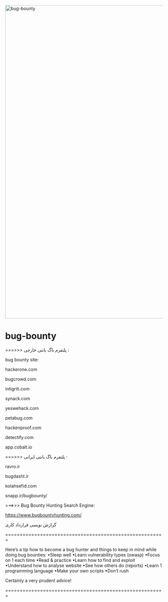 <img align="center" alt="bug-bounty" width = "1000"  src="https://www.pushwoosh.com/wp-content/uploads/2016/05/bigbounty_gif_blog@2x.gif" >





# bug-bounty
===>>> پلتفرم باگ بانتی خارجی :

bug bounty site:

hackerone.com

bugcrowd.com

intigriti.com

synack.com

yeswehack.com

petabug.com

hackenproof.com

detectify.com

app.cobalt.io

===>>> پلتفرم باگ بانتی ایرانی :

ravro.ir

bugdasht.ir

kolahsefid.com

snapp.ir/bugbounty/





===>>> Bug Bounty Hunting Search Engine:

https://www.bugbountyhunting.com/


گزازش نویسی
قرارداد کاری

=======================================================

Here’s a tip how to become a bug hunter and things to keep in mind while doing bug bounties:
•Sleep well
•Learn vulnerability types (owasp)
•Focus on 1 each time
•Read & practice
•Learn how to find and exploit
•Understand how to analyse website
•See how others do (reports)
•Learn 1 programming language
•Make your own scripts
•Don’t rush

Certainly a very prudent advice!

=======================================================
